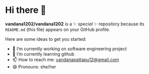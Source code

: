 # Hi there 👋


**vandana1202/vandana1202** is a ✨ _special_ ✨ repository because its `README.md` (this file) appears on your GitHub profile.

Here are some ideas to get you started:

- 🔭 I’m currently working on software engineering project
- 🌱 I’m currently learning github
- 📫 How to reach me: vandanapattapu12@gmail.com
- 😄 Pronouns: she/her


